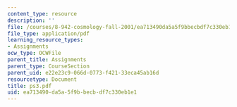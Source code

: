 ```yaml
---
content_type: resource
description: ''
file: /courses/8-942-cosmology-fall-2001/ea713490da5a5f9bbecbdf7c330eb1e1_ps3.pdf
file_type: application/pdf
learning_resource_types:
- Assignments
ocw_type: OCWFile
parent_title: Assignments
parent_type: CourseSection
parent_uid: e22e23c9-066d-0773-f421-33eca45ab16d
resourcetype: Document
title: ps3.pdf
uid: ea713490-da5a-5f9b-becb-df7c330eb1e1
---
```

